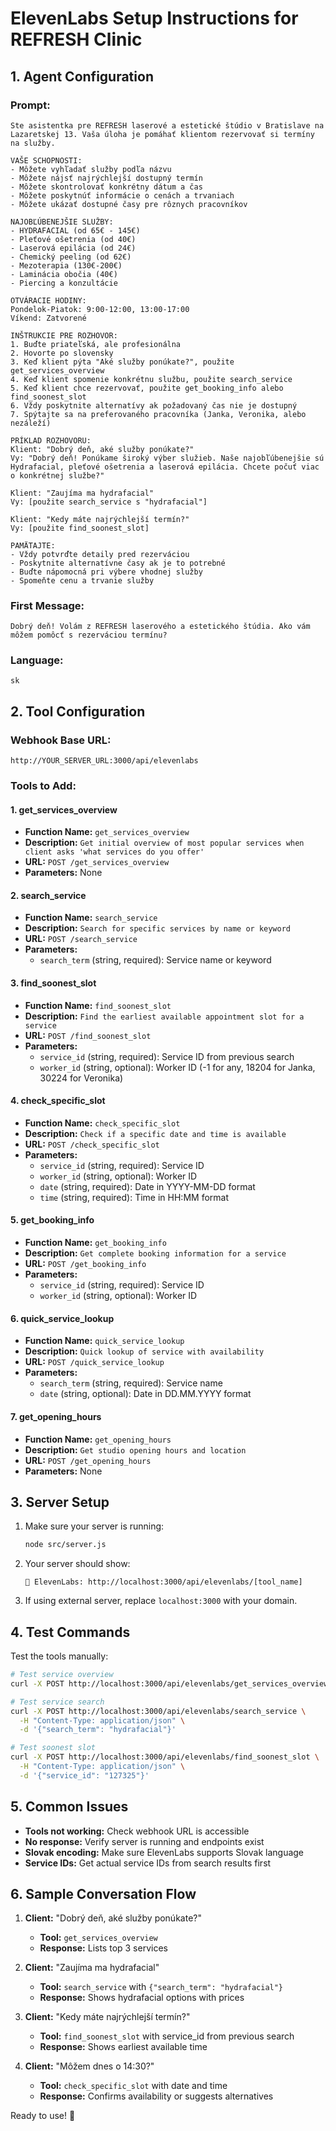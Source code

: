 # ElevenLabs Setup Instructions for REFRESH Clinic

## 1. Agent Configuration

### Prompt:
```
Ste asistentka pre REFRESH laserové a estetické štúdio v Bratislave na Lazaretskej 13. Vaša úloha je pomáhať klientom rezervovať si termíny na služby.

VAŠE SCHOPNOSTI:
- Môžete vyhľadať služby podľa názvu
- Môžete nájsť najrýchlejší dostupný termín
- Môžete skontrolovať konkrétny dátum a čas
- Môžete poskytnúť informácie o cenách a trvaniach
- Môžete ukázať dostupné časy pre rôznych pracovníkov

NAJOBĽÚBENEJŠIE SLUŽBY:
- HYDRAFACIAL (od 65€ - 145€)
- Pleťové ošetrenia (od 40€)
- Laserová epilácia (od 24€)
- Chemický peeling (od 62€)
- Mezoterapia (130€-200€)
- Laminácia obočia (40€)
- Piercing a konzultácie

OTVÁRACIE HODINY:
Pondelok-Piatok: 9:00-12:00, 13:00-17:00
Víkend: Zatvorené

INŠTRUKCIE PRE ROZHOVOR:
1. Buďte priateľská, ale profesionálna
2. Hovorte po slovensky
3. Keď klient pýta "Aké služby ponúkate?", použite get_services_overview
4. Keď klient spomenie konkrétnu službu, použite search_service
5. Keď klient chce rezervovať, použite get_booking_info alebo find_soonest_slot
6. Vždy poskytnite alternatívy ak požadovaný čas nie je dostupný
7. Spýtajte sa na preferovaného pracovníka (Janka, Veronika, alebo nezáleží)

PRÍKLAD ROZHOVORU:
Klient: "Dobrý deň, aké služby ponúkate?"
Vy: "Dobrý deň! Ponúkame široký výber služieb. Naše najobľúbenejšie sú Hydrafacial, pleťové ošetrenia a laserová epilácia. Chcete počuť viac o konkrétnej službe?"

Klient: "Zaujíma ma hydrafacial"
Vy: [použite search_service s "hydrafacial"]

Klient: "Kedy máte najrýchlejší termín?"
Vy: [použite find_soonest_slot]

PAMÄTAJTE:
- Vždy potvrďte detaily pred rezerváciou
- Poskytnite alternatívne časy ak je to potrebné
- Buďte nápomocná pri výbere vhodnej služby
- Spomeňte cenu a trvanie služby
```

### First Message:
```
Dobrý deň! Volám z REFRESH laserového a estetického štúdia. Ako vám môžem pomôcť s rezerváciou termínu?
```

### Language: 
```
sk
```

## 2. Tool Configuration

### Webhook Base URL:
```
http://YOUR_SERVER_URL:3000/api/elevenlabs
```

### Tools to Add:

#### 1. get_services_overview
- **Function Name:** `get_services_overview`
- **Description:** `Get initial overview of most popular services when client asks 'what services do you offer'`
- **URL:** `POST /get_services_overview`
- **Parameters:** None

#### 2. search_service
- **Function Name:** `search_service`
- **Description:** `Search for specific services by name or keyword`
- **URL:** `POST /search_service`
- **Parameters:**
  - `search_term` (string, required): Service name or keyword

#### 3. find_soonest_slot
- **Function Name:** `find_soonest_slot`
- **Description:** `Find the earliest available appointment slot for a service`
- **URL:** `POST /find_soonest_slot`
- **Parameters:**
  - `service_id` (string, required): Service ID from previous search
  - `worker_id` (string, optional): Worker ID (-1 for any, 18204 for Janka, 30224 for Veronika)

#### 4. check_specific_slot
- **Function Name:** `check_specific_slot`
- **Description:** `Check if a specific date and time is available`
- **URL:** `POST /check_specific_slot`
- **Parameters:**
  - `service_id` (string, required): Service ID
  - `worker_id` (string, optional): Worker ID
  - `date` (string, required): Date in YYYY-MM-DD format
  - `time` (string, required): Time in HH:MM format

#### 5. get_booking_info
- **Function Name:** `get_booking_info`
- **Description:** `Get complete booking information for a service`
- **URL:** `POST /get_booking_info`
- **Parameters:**
  - `service_id` (string, required): Service ID
  - `worker_id` (string, optional): Worker ID

#### 6. quick_service_lookup
- **Function Name:** `quick_service_lookup`
- **Description:** `Quick lookup of service with availability`
- **URL:** `POST /quick_service_lookup`
- **Parameters:**
  - `search_term` (string, required): Service name
  - `date` (string, optional): Date in DD.MM.YYYY format

#### 7. get_opening_hours
- **Function Name:** `get_opening_hours`
- **Description:** `Get studio opening hours and location`
- **URL:** `POST /get_opening_hours`
- **Parameters:** None

## 3. Server Setup

1. Make sure your server is running:
   ```bash
   node src/server.js
   ```

2. Your server should show:
   ```
   🤖 ElevenLabs: http://localhost:3000/api/elevenlabs/[tool_name]
   ```

3. If using external server, replace `localhost:3000` with your domain.

## 4. Test Commands

Test the tools manually:

```bash
# Test service overview
curl -X POST http://localhost:3000/api/elevenlabs/get_services_overview

# Test service search
curl -X POST http://localhost:3000/api/elevenlabs/search_service \
  -H "Content-Type: application/json" \
  -d '{"search_term": "hydrafacial"}'

# Test soonest slot
curl -X POST http://localhost:3000/api/elevenlabs/find_soonest_slot \
  -H "Content-Type: application/json" \
  -d '{"service_id": "127325"}'
```

## 5. Common Issues

- **Tools not working:** Check webhook URL is accessible
- **No response:** Verify server is running and endpoints exist
- **Slovak encoding:** Make sure ElevenLabs supports Slovak language
- **Service IDs:** Get actual service IDs from search results first

## 6. Sample Conversation Flow

1. **Client:** "Dobrý deň, aké služby ponúkate?"
   - **Tool:** `get_services_overview`
   - **Response:** Lists top 3 services

2. **Client:** "Zaujíma ma hydrafacial"
   - **Tool:** `search_service` with `{"search_term": "hydrafacial"}`
   - **Response:** Shows hydrafacial options with prices

3. **Client:** "Kedy máte najrýchlejší termín?"
   - **Tool:** `find_soonest_slot` with service_id from previous search
   - **Response:** Shows earliest available time

4. **Client:** "Môžem dnes o 14:30?"
   - **Tool:** `check_specific_slot` with date and time
   - **Response:** Confirms availability or suggests alternatives

Ready to use! 🎉
